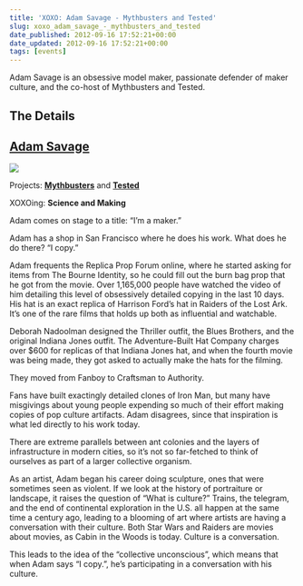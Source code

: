 ```yaml
---
title: 'XOXO: Adam Savage - Mythbusters and Tested'
slug: xoxo_adam_savage_-_mythbusters_and_tested
date_published: 2012-09-16 17:52:21+00:00
date_updated: 2012-09-16 17:52:21+00:00
tags: [events]
---
```

Adam Savage is an obsessive model maker, passionate defender of maker culture, and the co-host of Mythbusters and Tested.

## The Details

## [Adam Savage](https://twitter.com/donttrythis)

![](https://cdn.glitch.global/c4e475b2-a54e-47e0-973c-ed0bd1b46262/FotoFlexer_Photo_normal.jpg?v=1670739299465)

Projects: **[Mythbusters](http://dsc.discovery.com/tv/mythbusters/)** and **[Tested](http://www.tested.com/)**

XOXOing: **Science and Making**

Adam comes on stage to a title: “I’m a maker.”  

Adam has a shop in San Francisco where he does his work. What does he do there? “I copy.”  

Adam frequents the Replica Prop Forum online, where he started asking for items from The Bourne Identity, so he could fill out the burn bag prop that he got from the movie. Over 1,165,000 people have watched the video of him detailing this level of obsessively detailed copying in the last 10 days. His hat is an exact replica of Harrison Ford’s hat in Raiders of the Lost Ark. It’s one of the rare films that holds up both as influential and watchable.  

Deborah Nadoolman designed the Thriller outfit, the Blues Brothers, and the original Indiana Jones outfit. The Adventure-Built Hat Company charges over $600 for replicas of that Indiana Jones hat, and when the fourth movie was being made, they got asked to actually make the hats for the filming.  

They moved from Fanboy to Craftsman to Authority.  

Fans have built exactingly detailed clones of Iron Man, but many have misgivings about young people expending so much of their effort making copies of pop culture artifacts. Adam disagrees, since that inspiration is what led directly to his work today.  

There are extreme parallels between ant colonies and the layers of infrastructure in modern cities, so it’s not so far-fetched to think of ourselves as part of a larger collective organism.  

As an artist, Adam began his career doing sculpture, ones that were sometimes seen as violent. If we look at the history of portraiture or landscape, it raises the question of “What is culture?” Trains, the telegram, and the end of continental exploration in the U.S. all happen at the same time a century ago, leading to a blooming of art where artists are having a conversation with their culture. Both Star Wars and Raiders are movies about movies, as Cabin in the Woods is today. Culture is a conversation.  

This leads to the idea of the “collective unconscious”, which means that when Adam says “I copy.”, he’s participating in a conversation with his culture.
